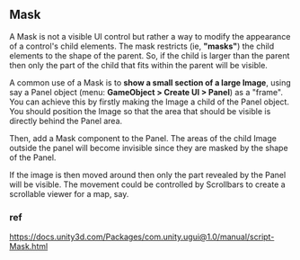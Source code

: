 ## Mask
A Mask is not a visible UI control but rather a way to modify the appearance of a control's child elements. 
The mask restricts (ie, **"masks"**) the child elements to the shape of the parent. So, if the child is larger than the parent then only the part of the child that fits within the parent will be visible.


A common use of a Mask is to **show a small section of a large Image**, using say a Panel object (menu: **GameObject > Create UI > Panel**) as a "frame". You can achieve this by firstly making the Image a child of the Panel object. You should position the Image so that the area that should be visible is directly behind the Panel area.

Then, add a Mask component to the Panel. The areas of the child Image outside the panel will become invisible since they are masked by the shape of the Panel.

If the image is then moved around then only the part revealed by the Panel will be visible. The movement could be controlled by Scrollbars to create a scrollable viewer for a map, say.



### ref 
https://docs.unity3d.com/Packages/com.unity.ugui@1.0/manual/script-Mask.html

